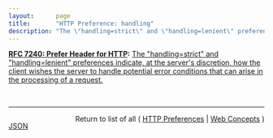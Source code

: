 ```yaml
---
layout:      page
title:       "HTTP Preference: handling"
description: "The \"handling=strict\" and \"handling=lenient\" preferences indicate, at the server's discretion, how the client wishes the server to handle potential error conditions that can arise in the processing of a request."
---
```


**[RFC 7240: Prefer Header for HTTP](/specs/IETF/RFC/7240 "This specification defines an HTTP header field that can be used by a client to request that certain behaviors be employed by a server while processing a request."):** [The "handling=strict" and "handling=lenient" preferences indicate, at the server's discretion, how the client wishes the server to handle potential error conditions that can arise in the processing of a request.](http://tools.ietf.org/html/rfc7240#section-4.4 "Read documentation for HTTP Preference &#34;handling&#34;")

<br/>
<hr/>

<p style="float : left"><a href="handling.json" title="JSON representing this particular Web Concept">JSON</a></p>
<p style="text-align: right">Return to list of all ( <a href="../http-preferences">HTTP Preferences</a> | <a href="../">Web Concepts</a> )</p>
